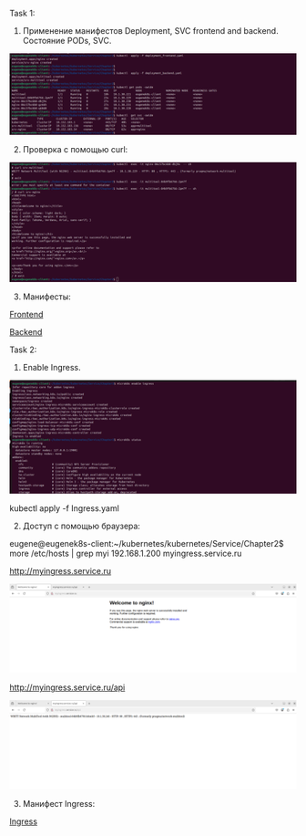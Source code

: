 Task 1:

1. Применение манифестов Deployment, SVC frontend and backend. Состояние PODs, SVC.

![alt text](kub20.png)

2. Проверка с помощью curl:

![alt text](kub21.png)

3. Манифесты:

[Frontend](deployment_frontend.yaml)

[Backend](deployment_backend.yaml)


Task 2:

1. Enable Ingress.

![alt text](kub25.png)

kubectl  apply -f Ingress.yaml 

2. Доступ с помощью браузера:

eugene@eugenek8s-client:~/kubernetes/kubernetes/Service/Chapter2$ more /etc/hosts | grep myi
192.168.1.200 myingress.service.ru 

http://myingress.service.ru

![NGINX](kub26.png)


http://myingress.service.ru/api

![MiltiTool](kub27.png)


3. Манифест Ingress:

[Ingress](Ingress.yaml)

